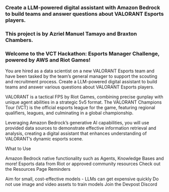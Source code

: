 ### Create a LLM-powered digital assistant with Amazon Bedrock to build teams and answer questions about VALORANT Esports players. 

### This project is by Azriel Manuel Tamayo and Braxton Chambers.

### Welcome to the VCT Hackathon: Esports Manager Challenge, powered by AWS and Riot Games!
You are hired as a data scientist on a new VALORANT Esports team and have been tasked by the team’s general manager to support the scouting and recruitment process. Create a LLM-powered digital assistant to build teams and answer various questions about VALORANT Esports players.

VALORANT is a tactical FPS by Riot Games, combining precise gunplay with unique agent abilities in a strategic 5v5 format. The VALORANT Champions Tour (VCT) is the official esports league for the game, featuring regional qualifiers, leagues, and culminating in a global championship.

Leveraging Amazon Bedrock’s generative AI capabilities, you will use provided data sources to demonstrate effective information retrieval and analysis, creating a digital assistant that enhances understanding of VALORANT’s dynamic esports scene.

What to Use

Amazon Bedrock native functionality such as Agents, Knowledge Bases and more!
Esports data from Riot or approved community resources
Check out the Resources Page
Reminders

Aim for small, cost-effective models - LLMs can get expensive quickly
Do not use image and video assets to train models
Join the Devpost Discord
